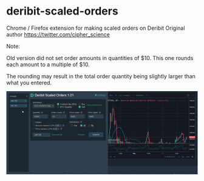 # deribit-scaled-orders
Chrome / Firefox extension for making scaled orders on Deribit
Original author https://twitter.com/cipher_science

Note:

Old version did not set order amounts in quantities of $10. This one rounds each amount to a multiple of $10.

The rounding may result in the total order quantity being slightly larger than what you entered.

![deribit-scaled-orders](screenshot.gif)
